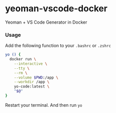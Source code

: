 # yeoman-vscode-docker
Yeoman + VS Code Generator in Docker

### Usage

Add the following function to your `.bashrc` or `.zshrc`

```sh
yo () {
  docker run \
    --interactive \
    --tty \
    --rm \
    --volume $PWD:/app \
    --workdir /app \
    yo-code:latest \
    "$@"
}
```

Restart your terminal. And then run `yo`
